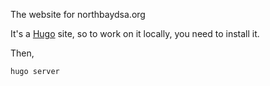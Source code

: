 The website for northbaydsa.org

It's a [Hugo](https://gohugo.io/) site, so to work on it locally, you need to install it.

Then,

```
hugo server
```
